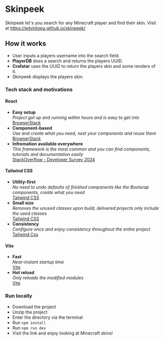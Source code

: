 # Skinpeek
Skinpeek let's you search for any Minecraft player and find their skin. Visit at https://edvintopa.github.io/skinpeek/

## How it works
- User inputs a players username into the search field.
- **PlayerDB** does a search and returns the players UUID.
- **Crafatar** uses the UUID to return the players skin and some renders of it.
- Skinpeek displays the players skin.

### Tech stack and motivations
#### React
- **Easy setup** <br>
  *Project got up and running within hours and is easy to get into* <br>
  [BrowserStack](https://www.browserstack.com/guide/angular-vs-react-vs-vue)
- **Component-based** <br>
  *Use and create what you need, nest your components and reuse them* <br>
  [BrowserStack](https://www.browserstack.com/guide/angular-vs-react-vs-vue)
- **Infromation available everywhere** <br>
  *This framework is the most common and you can find components, tutorials and documentation easily* <br>[StackOverflow - Developer Survey 2024](https://survey.stackoverflow.co/2024/technology#1-web-frameworks-and-technologies)
  
#### Tailwind CSS
- **Utility-first** <br>
  *No need to undo defaults of finished components like the Bootsrap components, create what you need* <br>
  [Tailwind CSS](https://tailwindcss.com/docs/styling-with-utility-classes)
- **Small size** <br>
  *Removes the unused classes upon build, delivered projects only include the used classes* <br>
  [Tailwind CSS](https://tailwindcss.com/docs/detecting-classes-in-source-files)
- **Consistency** <br>
  *Configure once and enjoy consistency throughout the entire project* <br>
  [Tailwind Css](https://tailwindcss.com/docs/theme)

#### Vite
- **Fast** <br>
  *Near-instant startup time* <br>
  [Vite](https://vite.dev/guide/)
- **Hot reload** <br>
  *Only reloads the modified modules* <br>
  [Vite](https://vite.dev/guide/)
  
  
### Run locally
- Download the project
- Unzip the project
- Enter the directory via the terminal
- Run `npm install`
- Run `npm run dev`
- Visit the link and enjoy looking at Minecraft skins!
